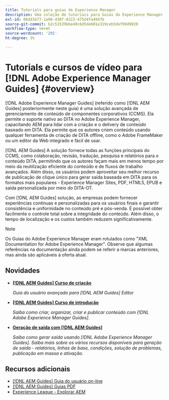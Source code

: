 ```yaml
---
title: Tutorials para guias de Experience Manager
description: Uma coleção de tutoriais para Guias do Experience Manager (antigo XML Documentation for Adobe Experience Manager).
exl-id: 06dd1b77-1a98-430f-8322-475d4fa4947b
source-git-commit: b2c51539bbe49c6d5de601e319ceb5def99d9020
workflow-type: tm+mt
source-wordcount: '291'
ht-degree: 3%

---
```


# Tutorials e cursos de vídeo para [!DNL Adobe Experience Manager Guides] {#overview}

[!DNL Adobe Experience Manager Guides] (referido como [!DNL AEM Guides] posteriormente neste guia) é uma solução avançada de gerenciamento de conteúdo de componentes corporativos (CCMS). Ela permite o suporte nativo ao DITA no Adobe Experience Manager, capacitando AEM para lidar com a criação e o delivery de conteúdo baseado em DITA. Ela permite que os autores criem conteúdo usando qualquer ferramenta de criação de DITA offline, como o Adobe FrameMaker ou um editor da Web integrado e fácil de usar.

[!DNL AEM Guides] A solução fornece todas as funções principais do CCMS, como colaboração, revisão, tradução, pesquisa e relatórios para o conteúdo DITA, permitindo que os autores façam mais em menos tempo por meio da reutilização eficiente do conteúdo e de fluxos de trabalho avançados. Além disso, os usuários podem aproveitar seu melhor recurso de publicação de clique único para gerar saída baseada em DITA para os formatos mais populares - Experience Manager Sites, PDF, HTML5, EPUB e saída personalizada por meio do DITA-OT.

Com [!DNL AEM Guides] solução, as empresas podem fornecer experiências contínuas e personalizadas para os usuários finais e garantir consistência e uniformidade no conteúdo pré e pós-venda. É possível obter facilmente o controle total sobre a integridade do conteúdo. Além disso, o tempo de localização e os custos também reduzem significativamente.

>[!NOTE]
> 
> Os Guias do Adobe Experience Manager eram rotulados como &quot;XML Documentation for Adobe Experience Manager&quot;. Observe que algumas referências na documentação ainda podem se referir a marcas anteriores, mas ainda são aplicáveis à oferta atual.

## Novidades

* **[[!DNL AEM Guides] Curso de criação](course-3/overview.md)**

   *Guia do usuário avançado para [!DNL AEM Guides] Editor*

* **[[!DNL AEM Guides] Curso de introdução](course-1/overview.md)**

   *Saiba como criar, organizar, criar e publicar conteúdo com [!DNL Adobe Experience Manager Guides].*

* **[Geração de saída com [!DNL AEM Guides]](course-2/overview.md)**

   *Saiba como gerar saída usando [!DNL Adobe Experience Manager Guides]. Saiba mais sobre os vários recursos disponíveis para geração de saída - relatórios, linhas de base, condições, solução de problemas, publicação em massa e ativação.*


## Recursos adicionais

* [[!DNL AEM Guides] Guia do usuário on-line](https://help.adobe.com/en_US/xml-documentation-for-adobe-experience-manager/index.html)
* [[!DNL AEM Guides] Guias PDF](https://helpx.adobe.com/support/xml-documentation-for-experience-manager.html)
* [Experience League - Explorar AEM](https://experienceleague.adobe.com/?lang=pt-BR#recommended/solutions/experience-manager)
